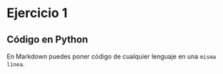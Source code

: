# Ejercicio 1

## Código en Python

En Markdown puedes poner código de cualquier lenguaje en una ` misma linea `.
